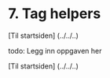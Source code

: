 # 7. Tag helpers

[Til startsiden] (../../..)

todo: Legg inn oppgaven her

[Til startsiden] (../../..)
